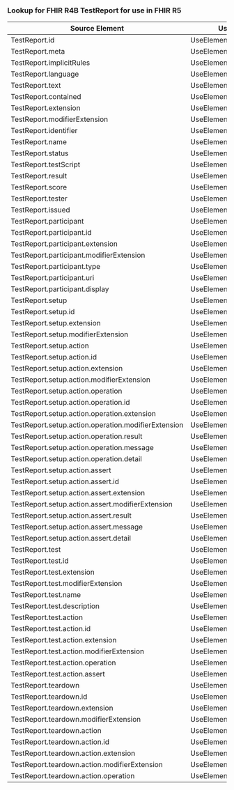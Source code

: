 ### Lookup for FHIR R4B TestReport for use in FHIR R5

| Source Element | Usage | Target |
| -------------- | ----- | ------ |
| TestReport.id | UseElementSameName | TestReport.id |
| TestReport.meta | UseElementSameName | TestReport.meta |
| TestReport.implicitRules | UseElementSameName | TestReport.implicitRules |
| TestReport.language | UseElementSameName | TestReport.language |
| TestReport.text | UseElementSameName | TestReport.text |
| TestReport.contained | UseElementSameName | TestReport.contained |
| TestReport.extension | UseElementSameName | TestReport.extension |
| TestReport.modifierExtension | UseElementSameName | TestReport.modifierExtension |
| TestReport.identifier | UseElementSameName | TestReport.identifier |
| TestReport.name | UseElementSameName | TestReport.name |
| TestReport.status | UseElementSameName | TestReport.status |
| TestReport.testScript | UseElementSameName | TestReport.testScript |
| TestReport.result | UseElementSameName | TestReport.result |
| TestReport.score | UseElementSameName | TestReport.score |
| TestReport.tester | UseElementSameName | TestReport.tester |
| TestReport.issued | UseElementSameName | TestReport.issued |
| TestReport.participant | UseElementSameName | TestReport.participant |
| TestReport.participant.id | UseElementSameName | TestReport.participant.id |
| TestReport.participant.extension | UseElementSameName | TestReport.participant.extension |
| TestReport.participant.modifierExtension | UseElementSameName | TestReport.participant.modifierExtension |
| TestReport.participant.type | UseElementSameName | TestReport.participant.type |
| TestReport.participant.uri | UseElementSameName | TestReport.participant.uri |
| TestReport.participant.display | UseElementSameName | TestReport.participant.display |
| TestReport.setup | UseElementSameName | TestReport.setup |
| TestReport.setup.id | UseElementSameName | TestReport.setup.id |
| TestReport.setup.extension | UseElementSameName | TestReport.setup.extension |
| TestReport.setup.modifierExtension | UseElementSameName | TestReport.setup.modifierExtension |
| TestReport.setup.action | UseElementSameName | TestReport.setup.action |
| TestReport.setup.action.id | UseElementSameName | TestReport.setup.action.id |
| TestReport.setup.action.extension | UseElementSameName | TestReport.setup.action.extension |
| TestReport.setup.action.modifierExtension | UseElementSameName | TestReport.setup.action.modifierExtension |
| TestReport.setup.action.operation | UseElementSameName | TestReport.setup.action.operation |
| TestReport.setup.action.operation.id | UseElementSameName | TestReport.setup.action.operation.id |
| TestReport.setup.action.operation.extension | UseElementSameName | TestReport.setup.action.operation.extension |
| TestReport.setup.action.operation.modifierExtension | UseElementSameName | TestReport.setup.action.operation.modifierExtension |
| TestReport.setup.action.operation.result | UseElementSameName | TestReport.setup.action.operation.result |
| TestReport.setup.action.operation.message | UseElementSameName | TestReport.setup.action.operation.message |
| TestReport.setup.action.operation.detail | UseElementSameName | TestReport.setup.action.operation.detail |
| TestReport.setup.action.assert | UseElementSameName | TestReport.setup.action.assert |
| TestReport.setup.action.assert.id | UseElementSameName | TestReport.setup.action.assert.id |
| TestReport.setup.action.assert.extension | UseElementSameName | TestReport.setup.action.assert.extension |
| TestReport.setup.action.assert.modifierExtension | UseElementSameName | TestReport.setup.action.assert.modifierExtension |
| TestReport.setup.action.assert.result | UseElementSameName | TestReport.setup.action.assert.result |
| TestReport.setup.action.assert.message | UseElementSameName | TestReport.setup.action.assert.message |
| TestReport.setup.action.assert.detail | UseElementSameName | TestReport.setup.action.assert.detail |
| TestReport.test | UseElementSameName | TestReport.test |
| TestReport.test.id | UseElementSameName | TestReport.test.id |
| TestReport.test.extension | UseElementSameName | TestReport.test.extension |
| TestReport.test.modifierExtension | UseElementSameName | TestReport.test.modifierExtension |
| TestReport.test.name | UseElementSameName | TestReport.test.name |
| TestReport.test.description | UseElementSameName | TestReport.test.description |
| TestReport.test.action | UseElementSameName | TestReport.test.action |
| TestReport.test.action.id | UseElementSameName | TestReport.test.action.id |
| TestReport.test.action.extension | UseElementSameName | TestReport.test.action.extension |
| TestReport.test.action.modifierExtension | UseElementSameName | TestReport.test.action.modifierExtension |
| TestReport.test.action.operation | UseElementSameName | TestReport.test.action.operation |
| TestReport.test.action.assert | UseElementSameName | TestReport.test.action.assert |
| TestReport.teardown | UseElementSameName | TestReport.teardown |
| TestReport.teardown.id | UseElementSameName | TestReport.teardown.id |
| TestReport.teardown.extension | UseElementSameName | TestReport.teardown.extension |
| TestReport.teardown.modifierExtension | UseElementSameName | TestReport.teardown.modifierExtension |
| TestReport.teardown.action | UseElementSameName | TestReport.teardown.action |
| TestReport.teardown.action.id | UseElementSameName | TestReport.teardown.action.id |
| TestReport.teardown.action.extension | UseElementSameName | TestReport.teardown.action.extension |
| TestReport.teardown.action.modifierExtension | UseElementSameName | TestReport.teardown.action.modifierExtension |
| TestReport.teardown.action.operation | UseElementSameName | TestReport.teardown.action.operation |

